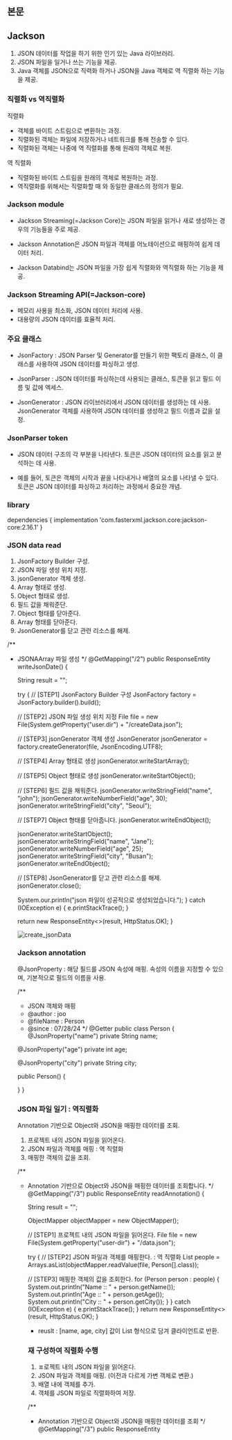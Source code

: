 ## 본문

## Jackson

1. JSON 데이터를 작업을 하기 위한 인기 있는 Java 라이브러리.
2. JSON 파일을 일거나 쓰는 기능을 제공.
3. Java 객체를 JSON으로 직력화 하거나 JSON을 Java 객체로 역 직렬화 하는 기능을 제공.

### 직렬화 vs 역직렬화

직렬화 
- 객체를 바이트 스트림으로 변환하는 과정.
- 직렬화된 객체는 파일에 저장하거나 네트워크를 통해 전송할 수 있다.
- 직렬화된 객체는 나중에 역 직렬화를 통해 원래의 객체로 복원.

역 직렬화
- 직렬화된 바이트 스트림을 원래의 객체로 복원하는 과정.
- 역직렬화를 위해서는 직렬화할 때 와 동일한 클래스의 정의가 필요.

### Jackson module

- Jackson Streaming(=Jackson Core)는 JSON 파일을 읽거나 새로 생성하는 경우의 기능들을 주로 제공.

- Jackson Annotation은 JSON 파일과 객체를 어노테이션으로 매핑하여 쉽게 데이터 처리.

- Jackson Databind는 JSON 파일을 가장 쉽게 직렬화와 역직렬화 하는 기능을 제공.
  
### Jackson Streaming API(=Jackson-core)

- 메모리 사용을 최소화, JSON 데이터 처리에 사용.
- 대용량의 JSON 데이터를 효율적 처리.

### 주요 클래스

- JsonFactory : JSON Parser 및 Generator를 만들기 위한 팩토리 클래스, 이 클래스를 사용하여 JSON 데이터를 파싱하고 생성.

- JsonParser : JSON 데이터를 파싱하는데 사용되는 클래스, 토큰을 읽고 필드 이름 및 값에 엑세스.

- JsonGenerator : JSON 라이브러리에서 JSON 데이터를 생성하는 데 사용.
JsonGenerator 객체를 사용하여 JSON 데이터를 생성하고 필드 이름과 값을 설정.

### JsonParser token

- JSON 데이터 구조의 각 부분을 나타낸다. 토큰은 JSON 데이터의 요소를 읽고 분석하는 데 사용.

- 예를 들어, 토큰은 객체의 시작과 끝을 나타내거나 배열의 요소를 나타낼 수 있다. 토큰은 JSON 데이터를 파싱하고 처리하는 과정에서 중요한 개념.
  
### library

dependencies {
	implementation 'com.fasterxml.jackson.core:jackson-core:2.16.1'
}

### JSON data read

1. JsonFactory Builder 구성.
2. JSON 파일 생성 위치 지정.
3. jsonGenerator 객체 생성.
4. Array 형태로 생성.
5. Object 형태로 생성.
6. 필드 값을 채워준단.
7. Object 형태를 닫아준다.
8. Array 형태를 닫아준다.
9. JsonGenerator를 닫고 관련 리소스를 해제.

/**
 * JSONAArray 파일 생성
 */
@GetMapping("/2")
public ResponseEntity<Object> writeJsonDate() {

String result = "";

try {
// [STEP1] JsonFactory Builder 구성
JsonFactory factory = JsonFactory.builder().build();

// [STEP2] JSON 파일 생성 위치 지정
File file = new File(System.getProperty("user.dir") + "/createData.json");

// [STEP3] jsonGenerator 객체 생성
JsonGenerator jsonGenerator = factory.createGenerator(file, JsonEncoding.UTF8);

// [STEP4] Array 형태로 생성
jsonGenerator.writeStartArray();

// [STEP5] Object 형태로 생성
jsonGenerator.writeStartObject();

// [STEP6] 필드 값을 채워준다.
jsonGenerator.writeStringField("name", "john");
jsonGenerator.writeNumberField("age", 30);
jsonGenerator.writeStringField("city", "Seoul");

// [STEP7] Object 형태를 닫아줍니다.
jsonGenerator.writeEndObject();

jsonGenerator.writeStartObject();
jsonGenerator.writeStringField("name", "Jane");
jsonGenerator.writeNumberField("age", 25);
jsonGenerator.writeStringField("city", "Busan");
jsonGenerator.writeEndObject();

// [STEP8] JsonGenerator를 닫고 관련 리소스를 해제.
jsonGenerator.close();

System.our.println("json 파일이 성공적으로 생성되었습니다.");
} catch (IOException e) {
e.printStackTrace();
}

return new ResponseEntity<>(result, HttpStatus.OK);
}

![create_jsonData](../grammer_sum/img/create_jsonData.png) 


### Jackson annotation

@JsonProperty : 해당 필드를 JSON 속성에 매핑. 속성의 이름을 지정할 수 있으며, 기본적으로 필드의 이름을 사용.
   
/**
 *  JSON 객체와 매핑
 *  @author : joo
 *  @fileName : Person
 *  @since : 07/28/24
 */
@Getter 
public class Person {
@JsonProperty("name")
private String name;

@JsonProperty("age")
private int age;

@JsonProperty("city")
private String city;

public Person() {

}
}

### JSON 파일 일기 : 역직렬화

Annotation 기반으로 Object와 JSON을 매핑한 데이터를 조회.

 1. 프로젝트 내의 JSON 파일을 읽어온다.
 2. JSON 파일과 객체를 매핑 : 역 직렬화
 3. 매핑한 객체의 값을 조회.

/**
 * Annotation 기반으로 Object와 JSON을 매핑한 데이터를 조회합니다.
 */
@GetMapping("/3")
public ResponseEntity<Object> readAnnotation() {

String result = "";

ObjectMapper objectMapper = new ObjectMapper();

// [STEP1] 프로젝트 내의 JSON 파일을 읽어온다.
File file = new File(System.getProperty("user-dir") + "/data.json");

try {
// [STEP2] JSON 파일과 객체를 매핑한다. : 역 직렬화
List<Person> people = Arrays.asList(objectMapper.readValue(file, Person[].class));

// [STEP3] 매핑한 객체의 값을 조회한다.
for (Person person : people) {
System.out.println("Name :: " + person.getName());
System.out.println("Age :: " + person.getAge());
System.out.println("City :: " + person.getCity());
}
} catch (IOException e) {
e.printStackTrace();
}
return new ResponseEntity<>(result, HttpStatus.OK);
}

- reuslt : [name, age, city] 값이 List 형식으로 담겨 클라이언트로 반환.

### 재 구성하여 직렬화 수행

1. ㅍ로젝트 내의 JSON 파일을 읽어온다.
2. JSON 파일과 객체를 매핑. (이전과 다르게 가변 객체로 변환.)
3. 배열 내에 객체를 추가.
4. 객체를 JSON 파일로 직렬화하여 저장.

/** 
 * Annotation 기반으로 Object와 JSON을 매핑한 데이터를 조회
 */
@GetMapping("/3") 
public ResponseEntity<Object> readAnnotation() {

String result = "";

ObjectMapper objectMapper = new ObjectMapper();

// [STEP1] 프로젝트 내의 JSON 파일을 읽어온다.
File file = new File(System.getProperty("user.dir") + "/data.json");

try {
// [STEP2] JSON 파일과 객체를 매핑합니다. - 이전과 다르게 가변 객체로 변환하였습니다.
List<Person> peopleList = new ArrayList<>(Arrays.asList(objectMapper.readValue(file, Person[].class)));

// [STEP3]  배열 내에 객체를 추가하였습니다.
Person updatePerson = Person
.builder()
.name("kim")
.age(35)
.city("gyeonggi-do")
.build();

Person updatePerson2 = Person
.builder()
.name("park")
.age(30)
.city("gyeonggi-do")
.build();

peopleList.add(updatePerson);
peopleList.add(updatePerson2);

// [STEP4] 객체를 JSON 파일로 직렬화하여 저장.
result = objectMapper.writeValueAsString(peopleList);

log.debug("재구성한 직렬화 결과 ::" + result);
} catch (IOException e) {
e.printStackTrace();
}

return new ResponseEntity<>(result, HttpStatus.OK);
}

- 아래와 같이 직렬화된 데이터가 출력된다.

![sirialize_print](../grammer_sum/img/sirialize_print.png);

### Jackson Databind : 직렬화/역 직렬화

- Java 객체와 JSON 데이터 간의 매핑을 처리하는데 사용됩니다.
- Java 객체를 JSON으로 직렬화하거나 JSON을 Java 객체로 역직렬화할 수 있는 기능을 제공합니다.
- 다양한 형식의 데이터를 다룰 수 있으며, 커스텀 직렬화 및 역직렬화 로직을 구현할 수 있습니다.

● 주요 어노테이션

- writeValueAsString(value: Any) : 지정된 객체를 JSON 문자열로 직렬화.

- readValue(content: String, valueType: TypeReference<T>)
JSON 문자열을 지정된 타입의 객체로 변환

### 직렬화 코드

PersonDto라는 객체를 writeValueAsString() 메서드로 직렬화를 수행.

@Getter
@NoArgsConstructor(access = AccessLevel.PROTECTED)
public class PersonDto {
private String id;
private String pw;
private String addr;

@Builder
public PersonDto(String id, String pw, String addr) {
this.id = id;
this.pw = pw;
this.addr = addr;
}
}

@GetMapping("/3")
public ResponseEntity<Object> serializationApi() {
String result = "";
PersonDto personDto = PersonDto.builder()
.id("exampleId")
.pw("examplePw")
.addr("exampleAddr")
.build();

ObjectMapper objectMapper = new ObjectMapper();
try {
result = objectMapper.writeValueAsString(personDto);
log.debug("직렬화 ::" + result);
} catch (JsonProcessingException e) {
throw new RuntimeException(e);
}
return new ResposneEntity<>(result, HttpStatus.OK);
}

- 앙래와 같이 객체를 직렬화로 문자열 형태로 변환하였습니다.

![serialize_String](../grammer_sum/img/serialize_String.png)

/*
 * 역 직렬화 수행
 */
PersonDto personDto2;

try {
ObjectMapper objectMapper2 = new ObjectMapper();
personDto2 = objectMapper2.readValue(result, PersonDto.class);
log.debug("역 직렬화 ::" + personDto2);
} catch (JsonProcessingException e) {
throw new RuntimeException(e);
}

return new ResponseEntity<>(personDto2, HttpStatus.OK);

![R_serialize_String](../grammer_sum/img/R_serialize_String.png)